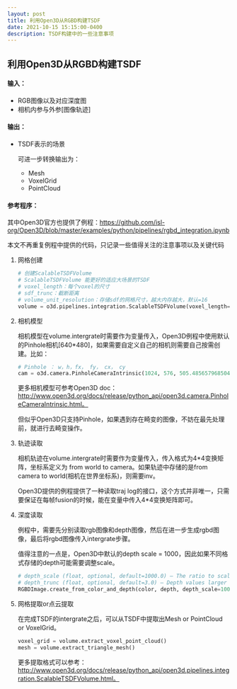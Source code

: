```yaml
---
layout: post
title: 利用Open3D从RGBD构建TSDF
date: 2021-10-15 15:15:00-0400
description: TSDF构建中的一些注意事项
---
```


## 利用Open3D从RGBD构建TSDF

#### 输入：

- RGB图像以及对应深度图
- 相机内参与外参[图像轨迹]

#### 输出：

- TSDF表示的场景

  可进一步转换输出为：

  - Mesh
  - VoxelGrid
  - PointCloud

#### 参考程序：

其中Open3D官方也提供了例程：https://github.com/isl-org/Open3D/blob/master/examples/python/pipelines/rgbd_integration.ipynb

本文不再重复例程中提供的代码，只记录一些值得关注的注意事项以及关键代码

1. 网格创建

   ```python
   # 创建ScalableTSDFVolume
   # ScalableTSDFVolume 能更好的适应大场景的TSDF
   # voxel_length：每个voxel的尺寸
   # sdf_trunc：截断距离
   # volume_unit_resolution：存储sdf的网格尺寸，越大内存越大，默认=16
   volume = o3d.pipelines.integration.ScalableTSDFVolume(voxel_length=6.0 / 512.0, sdf_trunc=0.02, color_type=o3d.pipelines.integration.TSDFVolumeColorType.RGB8, volume_unit_resolution = 256)
   ```

2. 相机模型

   相机模型在volume.intergrate时需要作为变量传入，Open3D例程中使用默认的Pinhole相机[640*480]，如果需要自定义自己的相机则需要自己按需创建。比如：

   ```python
   # Pinhole ： w，h，fx， fy， cx， cy
   cam = o3d.camera.PinholeCameraIntrinsic(1024, 576, 505.4856579685043, 505.4856579685043, 1024/2, 576/2)
   ```

   更多相机模型可参考Open3D doc：http://www.open3d.org/docs/release/python_api/open3d.camera.PinholeCameraIntrinsic.html。

   但似乎Open3D只支持Pinhole，如果遇到存在畸变的图像，不妨在最先处理前，就进行去畸变操作。

   

3. 轨迹读取

   相机轨迹在volume.intergrate时需要作为变量传入，传入格式为4*4变换矩阵，坐标系定义为 from world to camera。如果轨迹中存储的是from camera to world(相机在世界坐标系)，则需要inv。

   Open3D提供的例程提供了一种读取traj log的接口，这个方式并非唯一，只需要保证在每帧fusion的时候，能在变量中传入4*4变换矩阵即可。

   

4. 深度读取

   例程中，需要先分别读取rgb图像和depth图像，然后在进一步生成rgbd图像，最后将rgbd图像传入intergrate步骤。

   值得注意的一点是，Open3D中默认的depth scale = 1000，因此如果不同格式存储的depth可能需要调整scale。

   ```python
   # depth_scale (float, optional, default=1000.0) – The ratio to scale depth values. The depth values will first be scaled and then truncated.
   # depth_trunc (float, optional, default=3.0) – Depth values larger than depth_trunc gets truncated to 0. The depth values will first be scaled and then truncated.
   RGBDImage.create_from_color_and_depth(color, depth, depth_scale=1000.0, depth_trunc=3.0, convert_rgb_to_intensity=True)
   ```

   

5. 网格提取or点云提取

   在完成TSDF的intergrate之后，可以从TSDF中提取出Mesh or PointCloud or VoxelGrid。

   ```python
   voxel_grid = volume.extract_voxel_point_cloud()
   mesh = volume.extract_triangle_mesh()
   ```

   更多提取格式可以参考：http://www.open3d.org/docs/release/python_api/open3d.pipelines.integration.ScalableTSDFVolume.html。

